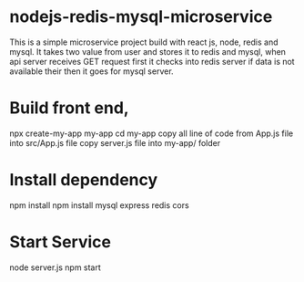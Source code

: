 # nodejs-redis-mysql-microservice
This is a simple microservice project build with react js, node, redis and mysql. It takes two value from user and stores it to redis and mysql, when api server receives GET request first it checks into redis server if data is not available their then it goes for mysql server.

# Build front end,
npx create-my-app my-app
cd my-app
copy all line of code from App.js file into src/App.js file
copy server.js file into my-app/ folder

# Install dependency 
npm install
npm install mysql express redis cors 

# Start Service
node server.js
npm start

